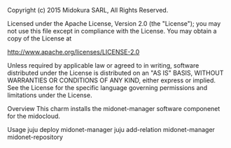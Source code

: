 Copyright (c) 2015 Midokura SARL, All Rights Reserved.

Licensed under the Apache License, Version 2.0 (the "License"); you may not use this file except in compliance with the License. You may obtain a copy of the License at

http://www.apache.org/licenses/LICENSE-2.0

Unless required by applicable law or agreed to in writing, software distributed under the License is distributed on an "AS IS" BASIS, WITHOUT WARRANTIES OR CONDITIONS OF ANY KIND, either express or implied. See the License for the specific language governing permissions and limitations under the License.

Overview
This charm installs the midonet-manager software componenet for the midocloud.

Usage
juju deploy midonet-manager
juju add-relation  midonet-manager midonet-repository
